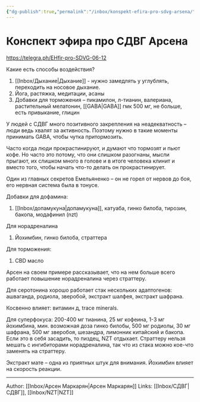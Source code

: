 ```yaml
---
{"dg-publish":true,"permalink":"/inbox/konspekt-efira-pro-sdvg-arsena/","dgHomeLink":true,"dgPassFrontmatter":false}
---
```



# Конспект эфира про СДВГ Арсена
https://telegra.ph/EHfir-pro-SDVG-06-12

Какие есть способы воздействия? 

1.  [[Inbox/Дыхание|Дыхание]] - нужно замедлять у углублять, переходить на носовое дыхание.
2.  Йога, растяжка, медитации, асаны
3.  Добавки для торможения – пикамилон, л-тианин, валериана, растительный мелатонин, [[GABA|GABA]] гмк 500 мг, не больше, есть привыкание, глицин

У людей с СДВГ много позитивного закрепления на неадекватность – люди ведь хвалят за активность. Поэтому нужно в такие моменты принимать GABA, чтобы чутка притормозить.

Часто когда люди прокрастинируют, и думают что тормозят и пьют кофе. Но часто это потому, что они слишком разогнаны, мысли прыгают, их слишком много в голове и в итоге человека клинит и вместо того, чтобы начать что-то делать он прокрастинирует.

Один из главных секретов Емельяненко – он не горел от нервов до боя, его нервная система была в тонусе.

Добавки для дофамина:

1.  [[Inbox/допамукуна|допамукуна]], катуаба, гинко билоба, тирозин, бакопа, модафинил (nzt)

Для норадреналина

1.  Йохимбин, гинко билоба, страттера

Для торможения:

1.  CBD масло

Арсен на своем примере рассказывает, что на нем больше всего работает повышение норадреналина через страттеру.

Для серотонина хорошо работает стак нескольких адаптогенов: ашваганда, родиола, зверобой, экстракт шалфея, экстракт шафрана.

Косвенно влияет: витамин д, trace minerals.

Для суперфокуса: 200-400 мг тианина, 25 мг кофеина, 1-3 мг йохимбина, мин. возможная доза гинко билобы, 500 мг родиолы, 30 мг шафрана, 500 мг зверобоя, шезандра, лимонник китайский и бакопа. Если это в себя засадить, то пиздец, NZT отдыхает. Страттеру нельзя мешать с ингибиторами норадреналина, так что из стака можно кое-что заменять на страттеру.

Экстракт мате – одна из приятных штук для внимания. Йохимбин влияет на скорость реакции.


---

Author: [[Inbox/Арсен Маркарян|Арсен Маркарян]]
Links: [[Inbox/СДВГ|СДВГ]], [[Inbox/NZT|NZT]]

